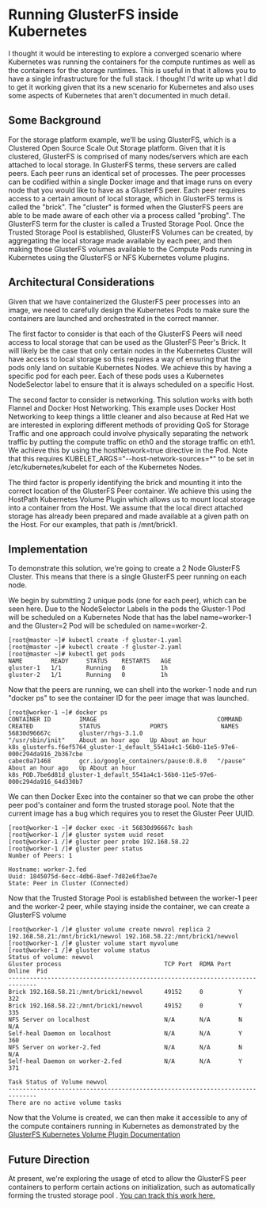 # Running GlusterFS inside Kubernetes

I thought it would be interesting to explore a converged scenario where Kubernetes was running the containers for the compute runtimes as well as the containers for the storage runtimes. This is useful in that it allows you to have a single infrastructure for the full stack. I thought I'd write up what I did to get it working given that its a new scenario for Kubernetes and also uses some aspects of Kubernetes that aren't documented in much detail.

## Some Background

For the storage platform example, we'll be using GlusterFS, which is a Clustered Open Source Scale Out Storage platform. Given that it is clustered, GlusterFS is comprised of many nodes/servers which are each attached to local storage. In GlusterFS terms, these servers are called peers. Each peer runs an identical set of processes. The peer processes can be codified within a single Docker image and that image runs on every node that you would like to have as a GlusterFS peer. Each peer requires access to a certain amount of local storage, which in GlusterFS terms is called the "brick". The "cluster" is formed when the GlusterFS peers are able to be made aware of each other via a process called "probing". The GlusterFS term for the cluster is called a Trusted Storage Pool. Once the Trusted Storage Pool is established, GlusterFS Volumes can be created, by aggregating the local storage made available by each peer, and then making those GlusterFS volumes available to the Compute Pods running in Kubernetes using the GlusterFS or NFS Kubernetes volume plugins.

## Architectural Considerations

Given that we have containerized the GlusterFS peer processes into an image, we need to carefully design the Kubernetes Pods to make sure the containers are launched and orchestrated in the correct manner.

The first factor to consider is that each of the GlusterFS Peers will need access to local storage that can be used as the GlusterFS Peer's Brick. It will likely be the case that only certain nodes in the Kubernetes Cluster will have access to local storage so this requires a way of ensuring that the pods only land on suitable Kubernetes Nodes. We achieve this by having a specific pod for each peer. Each of these pods uses a Kubernetes NodeSelector label to ensure that it is always scheduled on a specific Host.

The second factor to consider is networking. This solution works with both Flannel and Docker Host Networking. This example uses Docker Host Networking to keep things a little cleaner and also because at Red Hat we are interested in exploring different methods of providing QoS for Storage Traffic and one approach could involve physically separating the network traffic by putting the compute traffic on eth0 and the storage traffic on eth1. We achieve this by using the hostNetwork=true directive in the Pod. Note that this requires KUBELET_ARGS="--host-network-sources=*" to be set in /etc/kubernetes/kubelet for each of the Kubernetes Nodes.

The third factor is properly identifying the brick and mounting it into the correct location of the GlusterFS Peer container. We achieve this using the HostPath Kubernetes Volume Plugin which allows us to mount local storage into a container from the Host. We assume that the local direct attached storage has already been prepared and made available at a given path on the Host. For our examples, that path is /mnt/brick1.

## Implementation

To demonstrate this solution, we're going to create a 2 Node GlusterFS Cluster. This means that there is a single GlusterFS peer running on each node.

We begin by submitting 2 unique pods (one for each peer), which can be seen here. Due to the NodeSelector Labels in the pods the Gluster-1 Pod will be scheduled on a Kubernetes Node that has the label name=worker-1 and the Gluster=2 Pod will be scheduled on name=worker-2.

```
[root@master ~]# kubectl create -f gluster-1.yaml
[root@master ~]# kubectl create -f gluster-2.yaml
[root@master ~]# kubectl get pods
NAME        READY     STATUS    RESTARTS   AGE
gluster-1   1/1       Running   0          1h
gluster-2   1/1       Running   0          1h
```

Now that the peers are running, we can shell into the worker-1 node and run "docker ps" to see the container ID for the peer image that was launched. 

```
[root@worker-1 ~]# docker ps
CONTAINER ID        IMAGE                                  COMMAND             CREATED             STATUS              PORTS               NAMES
56830d96667c        gluster/rhgs-3.1.0                     "/usr/sbin/init"    About an hour ago   Up About an hour                        k8s_glusterfs.f6ef5764_gluster-1_default_5541a4c1-56b0-11e5-97e6-000c294da916_2b367cbe   
cabec0a71468        gcr.io/google_containers/pause:0.8.0   "/pause"            About an hour ago   Up About an hour                        k8s_POD.7be6d81d_gluster-1_default_5541a4c1-56b0-11e5-97e6-000c294da916_64d330b7  
```

We can then Docker Exec into the container so that we can probe the other peer pod's container and form the trusted storage pool. Note that the current image has a bug which requires you to reset the Gluster Peer UUID.
```
[root@worker-1 ~]# docker exec -it 56830d96667c bash
[root@worker-1 /]# gluster system uuid reset  
[root@worker-1 /]# gluster peer probe 192.168.58.22
[root@worker-1 /]# gluster peer status
Number of Peers: 1

Hostname: worker-2.fed
Uuid: 1845075d-6ecc-4db6-8aef-7d82e6f3ae7e
State: Peer in Cluster (Connected)
```
Now that the Trusted Storage Pool is established between the worker-1 peer and the worker-2 peer, while staying inside the container, we can create a GlusterFS volume
```
[root@worker-1 /]# gluster volume create newvol replica 2 192.168.58.21:/mnt/brick1/newvol 192.168.58.22:/mnt/brick1/newvol
[root@worker-1 /]# gluster volume start myvolume
[root@worker-1 /]# gluster volume status           
Status of volume: newvol
Gluster process                             TCP Port  RDMA Port  Online  Pid
------------------------------------------------------------------------------
Brick 192.168.58.21:/mnt/brick1/newvol      49152     0          Y       322  
Brick 192.168.58.22:/mnt/brick1/newvol      49152     0          Y       335  
NFS Server on localhost                     N/A       N/A        N       N/A  
Self-heal Daemon on localhost               N/A       N/A        Y       360  
NFS Server on worker-2.fed                  N/A       N/A        N       N/A  
Self-heal Daemon on worker-2.fed            N/A       N/A        Y       371  
 
Task Status of Volume newvol
------------------------------------------------------------------------------
There are no active volume tasks
```
Now that the Volume is created, we can then make it accessible to any of the compute containers running in Kubernetes as demonstrated by the [GlusterFS Kubernetes Volume Plugin Documentation](https://github.com/kubernetes/kubernetes/tree/master/examples/glusterfs)

## Future Direction

At present, we're exploring the usage of etcd to allow the GlusterFS peer containers to perform certain actions on initialization, such as automatically forming the trusted storage pool . [You can track this work here.](https://github.com/pcuzner/docker-gluster-centos)
